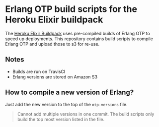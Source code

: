 # Erlang OTP build scripts for the Heroku Elixir buildpack

The [Heroku Elixir Buildpack](http://github.com/HashNuke/heroku-buildpack-elixir) uses pre-compiled builds of Erlang OTP to speed up deployments. This repository contains build scripts to compile Erlang OTP and upload those to s3 for re-use.

## Notes

* Builds are run on TravisCI
* Erlang versions are stored on Amazon S3

## How to compile a new version of Erlang?

Just add the new version to the top of the `otp-versions` file.

> Cannot add multiple versions in one commit. The build scripts only build the top most version listed in the file.


